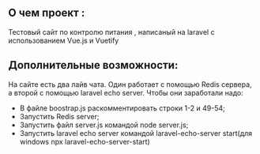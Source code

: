 ## О чем проект :
Тестовый сайт по контролю питания , написаный на laravel с использованием Vue.js и Vuetify

## Дополнительные возможности:
На сайте есть два лайв чата. Один работает с помощью Redis сервера, а второй с помощью laravel echo server.
Чтобы они заработали надо:
- В файле boostrap.js раскомментировать строки 1-2 и 49-54;
- Запустить Redis server;
- Запустить файл server.js командой node server.js;
- Запустить laravel echo server командой laravel-echo-server start(для windows npx laravel-echo-server-start)

